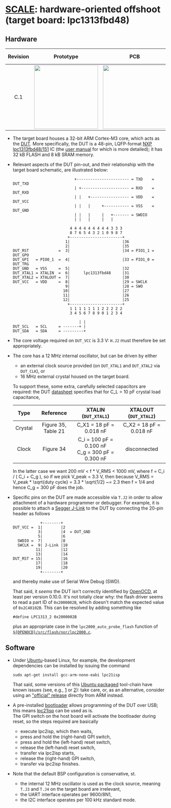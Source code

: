 # [SCALE](http://www.github.com/danpage/scale): hardware-oriented offshoot (target board: lpc1313fbd48)

<!--- -------------------------------------------------------------------- --->

## Hardware 

Revision | Prototype                                                                                                 | PCB                                                                                           | Design files                                                                                                                                                                                                                 |
:------: | :-------------------------------------------------------------------------------------------------------: | :-------------------------------------------------------------------------------------------: | :--------------------------------------------------------------------------------------------------------------------------------------------------------------------------------------------------------------------------: |
C.1      | <a href='./image/board-prototype_rev_c.jpg'><img src='./image/board-prototype_rev_c.jpg' width='200'></a> | <a href='./image/board-pcb_rev_c.jpg'><img src='./image/board-pcb_rev_c.jpg' width='200'></a> | [schematic](./board.sch) (plus [PDF](./board.pdf)), [board](./board.brd), [BOM](./board.csv), [OSH Park (PCB)](http://www.oshpark.com/shared_projects/dp9i0DIr), [Octopart (BOM)](http://www.octopart.com/bom-tool/5ZnEZk9y) |

- The target board houses a
  32-bit ARM Cortex-M3
  core, which acts as the 
  [DUT](http://en.wikipedia.org/wiki/Device_under_test).
  More specifically, the DUT is a
  48-pin, LQFP-format
  [NXP lpc1313fbd48/151](http://www.nxp.com/docs/en/data-sheet/LPC1311_13_42_43.pdf)
  IC (the
  [user manual](http://www.nxp.com/docs/en/user-guide/UM10375.pdf)
  for which is more detailed); 
  it has 32 kB FLASH and 8 kB SRAM memory.

- Relevant aspects of the DUT pin-out, and their relationship with the
  target board schematic, are illustrated below:

  ```
                             +----------------------- = TXD    = DUT_TXD
                             | +--------------------- = RXD    = DUT_RXD
                             | |   +----------------- = VDD    = DUT_VCC
                             | |   |     +----------- = VSS    = DUT_GND
                             | |   |     |   +------- = SWDIO
                             | |   |     |   |
                                           
                           4 4 4 4 4 4 4 4 4 3 3 3
                           8 7 6 5 4 3 2 1 0 9 8 7
                          +-----------------------+
                         1|                       |36
                         2|                       |35 
  DUT_RST             =  3|                       |34 = PIO1_1 = DUT_GPO
  DUT_GPI   = PIO0_1  =  4|                       |33 = PIO1_0 = DUT_TRG
  DUT_GND   = VSS     =  5|                       |32
  DUT_XTAL1 = XTALIN  =  6|      lpc1313fbd48     |31
  DUT_XTAL2 = XTALOUT =  7|                       |30
  DUT_VCC   = VDD     =  8|                       |29 = SWCLK
                         9|                       |28 = SWO
                        10|                       |27
                        11|                       |26
                        12|                       |25
                          +-----------------------+
                           1 1 1 1 1 1 1 2 2 2 2 2
                           3 4 5 6 7 8 9 0 1 2 3 4

                               | |
  DUT_SCL   = SCL     = -------+ |
  DUT_SDA   = SDA     = ---------+
  ```

- The core voltage required on `DUT_VCC` is 3.3 V: 
  `H.J2` must therefore be set appropriately.

- The core has a
  12 MHz
  internal oscillator, but can be driven by either 

  - an external clock source provided (on `DUT_XTAL1` and `DUT_XTAL2` via `DUT_CLK`),
    or
  - 16 MHz external crystal housed on the target board.

  To support these, some extra, carefully selected capacitors
  are required: the DUT
  [datasheet](http://www.nxp.com/docs/en/data-sheet/LPC1311_13_42_43.pdf)
  specifies that for C_L = 10 pF crystal load capacitance,

  | Type    | Reference             | XTALIN  (`DUT_XTAL1`)                                  | XTALOUT (`DUT_XTAL2`)   |
  |:-------:|:---------------------:|:------------------------------------------------------:|:-----------------------:|
  | Crystal | Figure 35, Table  21  | C_X1 =  18 pF = 0.018 nF                               | C_X2 = 18 pF = 0.018 nF |
  | Clock   | Figure 34             | C_i  = 100 pF = 0.100 nF <br/> C_g = 300 pF = 0.300 nF | disconnected            |

  In the latter case we want 200 mV < f * V_RMS < 1000 mV, where
  f = C_i / ( C_i + C_g ),
  so if we pick V_peak = 3.3 V, then because
  V_RMS  = V_peak * \sqrt{duty cycle}
         = 3.3    * \sqrt{1/2}
        ~= 2.3
  then f = 1/4 and hence C_g = 300 pF does the job.

- Specific pins on the DUT are made accessible via `T.J2` in order to
  allow attachment of a hardware programmer or debugger.
  For example, it is possible to attach a
  [Segger J-Link](http://www.segger.com/admin/uploads/productDocs/UM08001_JLink.pdf)
  to the DUT by connecting the 20-pin header as follows

  ```
              +--------+
  DUT_VCC =  1|        |2
             3|        |4  = DUT_GND
             5|        |6
    SWDIO =  7|        |8
    SWCLK =  9| J-Link |10
            11|        |12
            13|        |14
  DUT_RST = 15|        |16
            17|        |18
            19|        |20
              +--------+
  ```
               
  and thereby make use of Serial Wire Debug (SWD).

  That said, it *seems* the DUT isn't correctly identified by 
  [OpenOCD](http://openocd.org),
  at least per version 0.10.0.  It's not totally clear why: the flash 
  driver seems to read a part ID of `0x2000002B`, which doesn't match 
  the expected value of `0x2C40102B`.  This can be resolved by adding 
  something like

  ```
  #define LPC1313_2 0x2000002B
  ```
 
  plus an appropriate case in the `lpc2000_auto_probe_flash` function 
  of
  [`${OPENOCD}/src/flash/nor/lpc2000.c`](http://sourceforge.net/p/openocd/code/ci/master/tree/src/flash/nor/lpc2000.c).

<!--- -------------------------------------------------------------------- --->

## Software

- Under
  [Ubuntu](http://www.ubuntu.com)-based
  Linux, for example, 
  the development dependencies can be installed 
  by issuing the command

  ```
  sudo apt-get install gcc-arm-none-eabi lpc21isp
  ```

  That said, some versions of this 
  [Ubuntu packaged](https://launchpad.net/ubuntu/+source/gcc-arm-none-eabi) 
  tool-chain have known issues 
  (see, e.g., [1](https://bugs.launchpad.net/gcc-arm-embedded/+bug/1722849)
              or
              [2](https://bugs.launchpad.net/gcc-arm-embedded/+bug/1502611)):
  take care, or, as an alternative, consider using an 
  ["official" release](https://developer.arm.com/tools-and-software/open-source-software/developer-tools/gnu-toolchain)
  directly from ARM instead.

- A pre-installed 
  [bootloader](http://en.wikipedia.org/wiki/Booting)
  allows programming of the DUT over USB;
  this means
  [lpc21isp](http://sourceforge.net/projects/lpc21isp)
  can be used as is.  
  The GPI switch on the host board will activate the bootloader during 
  reset, so the steps required are basically

  - execute lpc2isp, which then waits,
  - press and hold the (right-hand) GPI   switch,  
  - press and hold the  (left-hand) reset switch,
  - release        the  (left-hand) reset switch,
  - transfer via lpc2isp starts,
  - release        the (right-hand) GPI   switch,
  - transfer via lpc2isp finishes.

- Note that the default BSP configuration is conservative, st.

  - the
    internal 12 MHz oscillator
    is used as the clock source,
    meaning `T.J3` and `T.J4` on the target board 
    are irrelevant,
  - the 
    UART 
    interface operates per 9600/8N1,
  - the
    I2C
    interface operates per 100 kHz standard mode.

<!--- -------------------------------------------------------------------- --->
